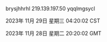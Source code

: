 brysjhhrhl 219.139.197.50 yqqlmgsycl

2023年 11月 29日 星期三 04:20:02 CST

2023年 11月 28日 星期二 20:20:02 GMT
